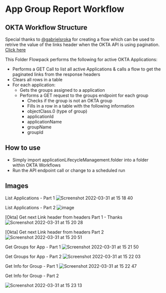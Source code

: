 # App Group Report Workflow

## OKTA Workflow Structure

Special thanks to [@gabrielsroka](https://github.com/gabrielsroka) for creating a flow which can be used to retrive the value of the links header when the OKTA API is using pagination. [Click here](https://app.slack.com/client/T04QVKUQG/threads/thread/C011DBUDT28-1648568368.298839)

This Folder Flowpack performs the following for active OKTA Applications:


- Performs a GET Call to list all active Applications & calls a flow to get the paginated links from the response headers
 - Clears all rows in a table
  - For each application:
    - Gets the groups assigned to a application
    - Performs a GET request to the groups endpoint for each group
      - Checks if the group is not an OKTA group
       - Fills in a row in a table with the following information
        - objectClass.0 (type of group)
        - applicationId
        - applicationName
        - groupName
        - groupId 

## How to use

- Simply import applicationLifecycleManagement.folder into a folder within OKTA Workflows
- Run the API endpoint call or change to a scheduled run

## Images

List Applications - Part 1 ![Screenshot 2022-03-31 at 15 18 40](https://user-images.githubusercontent.com/22709115/161077114-14b6250c-0a82-4aea-8776-2846484c9607.png)

List Applications - Part 2 ![image](https://user-images.githubusercontent.com/22709115/161077189-ab9e571c-3f67-4f52-918f-9c47e761a3f9.png)

[Okta] Get next Link header from headers Part 1 - Thanks ![Screenshot 2022-03-31 at 15 20 28](https://user-images.githubusercontent.com/22709115/161077535-eef645b0-6ee4-4ff0-9181-1792dc9891d2.png)

[Okta] Get next Link header from headers Part 2 ![Screenshot 2022-03-31 at 15 20 51](https://user-images.githubusercontent.com/22709115/161077624-94436182-fcbd-4538-a5ce-cb83eaf44f18.png)

Get Groups for App - Part 1 
![Screenshot 2022-03-31 at 15 21 50](https://user-images.githubusercontent.com/22709115/161077820-1b27cc98-d75b-4ed3-b47e-b94218dedcd2.png)

Get Groups for App - Part 2
![Screenshot 2022-03-31 at 15 22 03](https://user-images.githubusercontent.com/22709115/161077852-90ca25a0-dc68-4656-942f-b2533d0d6cbf.png)

Get Info for Group - Part 1
![Screenshot 2022-03-31 at 15 22 47](https://user-images.githubusercontent.com/22709115/161077982-fafe0d3d-e1d1-4e3a-a1c2-fd1147da6c8c.png)

Get Info for Group - Part 2

![Screenshot 2022-03-31 at 15 23 13](https://user-images.githubusercontent.com/22709115/161078081-44cf8c48-a0e2-43ec-a8ea-021b42287b12.png)

